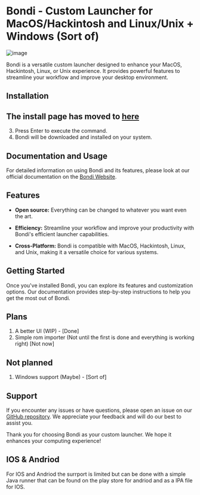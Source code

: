 # Bondi - Custom Launcher for MacOS/Hackintosh and Linux/Unix + Windows (Sort of)

![image](https://github.com/HttpAnimation/Bondi/assets/97435656/f4eacaf7-8f86-439e-94cc-d74353672004)


Bondi is a versatile custom launcher designed to enhance your MacOS, Hackintosh, Linux, or Unix experience. It provides powerful features to streamline your workflow and improve your desktop environment.

## Installation
## The install page has moved to [here](https://github.com/HttpAnimation/Bondi/blob/main/Installtion-Commands.md)

3. Press Enter to execute the command.
4. Bondi will be downloaded and installed on your system.

## Documentation and Usage

For detailed information on using Bondi and its features, please look at our official documentation on the [Bondi Website](https://httpanimation.github.io/Bondi/).

## Features
- **Open source:** Everything can be changed to whatever you want even the art.

- **Efficiency:** Streamline your workflow and improve your productivity with Bondi's efficient launcher capabilities.

- **Cross-Platform:** Bondi is compatible with MacOS, Hackintosh, Linux, and Unix, making it a versatile choice for various systems.

## Getting Started

Once you've installed Bondi, you can explore its features and customization options. Our documentation provides step-by-step instructions to help you get the most out of Bondi.

## Plans
1. A better UI (WIP) - [Done]
2. Simple rom importer (Not until the first is done and everything is working right) [Not now]

## Not planned
1. Windows support (Maybe) - [Sort of]

## Support

If you encounter any issues or have questions, please open an issue on our [GitHub repository](https://github.com/HttpAnimation/Bondi/issues). We appreciate your feedback and will do our best to assist you.

Thank you for choosing Bondi as your custom launcher. We hope it enhances your computing experience!

## IOS & Andriod
For IOS and Andriod the surrport is limited but can be done with a simple Java runner that can be found on the play store for andriod and as a IPA file for IOS.
